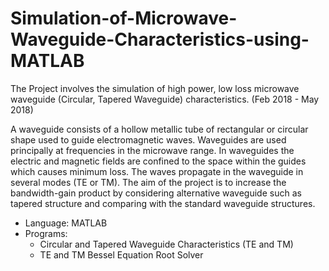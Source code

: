 # Simulation-of-Microwave-Waveguide-Characteristics-using-MATLAB
The Project involves the simulation of high power, low loss microwave waveguide (Circular, Tapered Waveguide) characteristics. 
(Feb 2018 - May 2018)

A waveguide consists of a hollow metallic tube of rectangular or circular shape used to guide electromagnetic waves. Waveguides are used principally at frequencies in the microwave range. In waveguides the electric and magnetic fields are confined to the space within the guides which causes minimum loss. The waves propagate in the waveguide in several modes (TE or TM). The aim of the project is to increase the bandwidth-gain product by considering alternative waveguide such as tapered structure and comparing with the standard waveguide structures.

* Language: MATLAB
* Programs:
  * Circular and Tapered Waveguide Characteristics (TE and TM)
  * TE and TM Bessel Equation Root Solver
